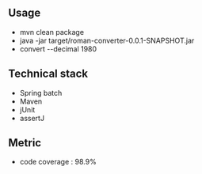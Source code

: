 
## Usage
  - mvn clean package 
  - java -jar target/roman-converter-0.0.1-SNAPSHOT.jar
  - convert --decimal 1980

## Technical stack 
  - Spring batch
  - Maven
  - jUnit
  - assertJ
  
## Metric
  - code coverage : 98.9%
